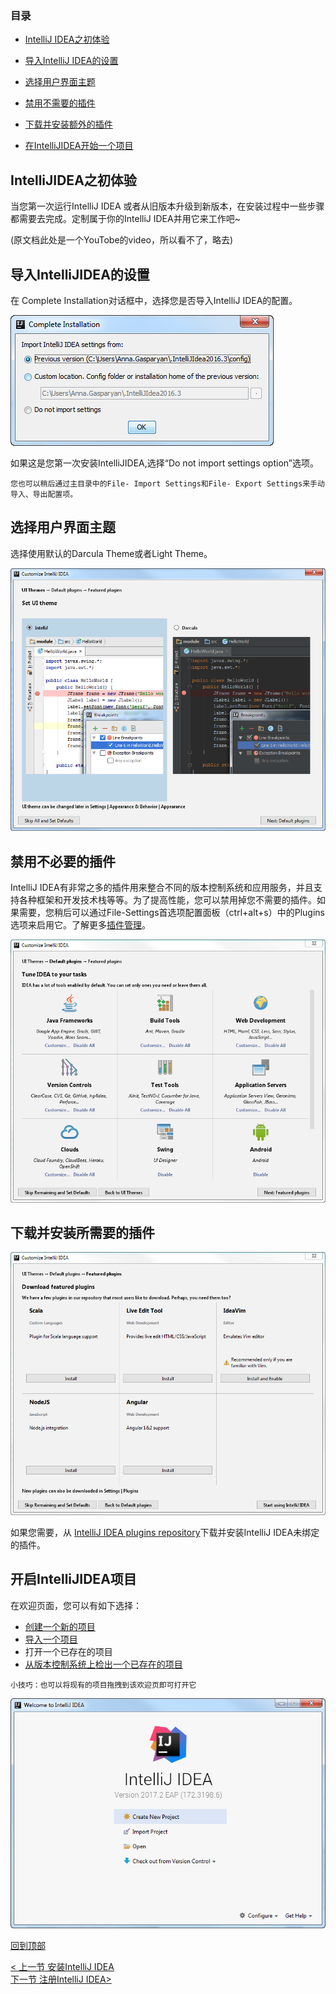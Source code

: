 ### 目录

- [IntelliJ IDEA之初体验](#IntelliJIDEA之初体验)

- [导入IntelliJ IDEA的设置](#导入IntelliJIDEA的设置)
- [选择用户界面主题](#选择用户界面主题)
- [禁用不需要的插件](#禁用不需要的插件)
- [下载并安装额外的插件](#禁用不需要的插件)
- [在IntelliJIDEA开始一个项目](#在IntelliJIDEA开始一个项目)



## IntelliJIDEA之初体验

当您第一次运行IntelliJ IDEA 或者从旧版本升级到新版本，在安装过程中一些步骤都需要去完成。定制属于你的IntelliJ IDEA并用它来工作吧~

(原文档此处是一个YouTobe的video，所以看不了，略去)





## 导入IntelliJIDEA的设置

在 Complete Installation对话框中，选择您是否导入IntelliJ IDEA的配置。

![alt](<https://github.com/fengyishun/IDEA-Help-ZH-CN/blob/master/resources/ij_complete_installation_dialog.png>)

如果这是您第一次安装IntelliJIDEA,选择“Do not import settings option”选项。

`您也可以稍后通过主目录中的File- Import Settings和File- Export Settings来手动导入、导出配置项。`





## 选择用户界面主题

选择使用默认的Darcula Theme或者Light Theme。

![alt](<https://github.com/fengyishun/IDEA-Help-ZH-CN/blob/master/resources/ij_set_UI_theme.png>)



## 禁用不必要的插件

IntelliJ IDEA有非常之多的插件用来整合不同的版本控制系统和应用服务，并且支持各种框架和开发技术栈等等。为了提高性能，您可以禁用掉您不需要的插件。如果需要，您稍后可以通过File-Settings首选项配置面板（ctrl+alt+s）中的Plugins选项来启用它。了解更多[插件管理](#chajianguanli)。

![alt](<https://github.com/fengyishun/IDEA-Help-ZH-CN/blob/master/resources/ij_set_plugins.png>)



## 下载并安装所需要的插件

![alt](<https://github.com/fengyishun/IDEA-Help-ZH-CN/blob/master/resources/ij_set_featured_plugins.png>)

如果您需要，从 [IntelliJ IDEA plugins repository](https://plugins.jetbrains.com/idea?_ga=2.174780320.360104787.1571486729-488518170.1551947661)下载并安装IntelliJ IDEA未绑定的插件。



## 开启IntelliJIDEA项目

在欢迎页面，您可以有如下选择：

- [创建一个新的项目](#)
- [导入一个项目](#)
- 打开一个已存在的项目
- [从版本控制系统上检出一个已存在的项目](#)

`小技巧：也可以将现有的项目拖拽到该欢迎页即可打开它`

![alt](<https://github.com/fengyishun/IDEA-Help-ZH-CN/blob/master/resources/ij_welcomeScreen.png>)





[回到顶部](#IntelliJIDEA之初体验)



[< 上一节 安装IntelliJ IDEA](/A.安装IntelliJIDEA/A.安装IntelliJIDEA.md)　　　　　　　　　　　　　　　　　　　　　　　　　　　[下一节  注册IntelliJ IDEA>](/A.安装IntelliJIDEA/A.安装IntelliJIDEA.md)

